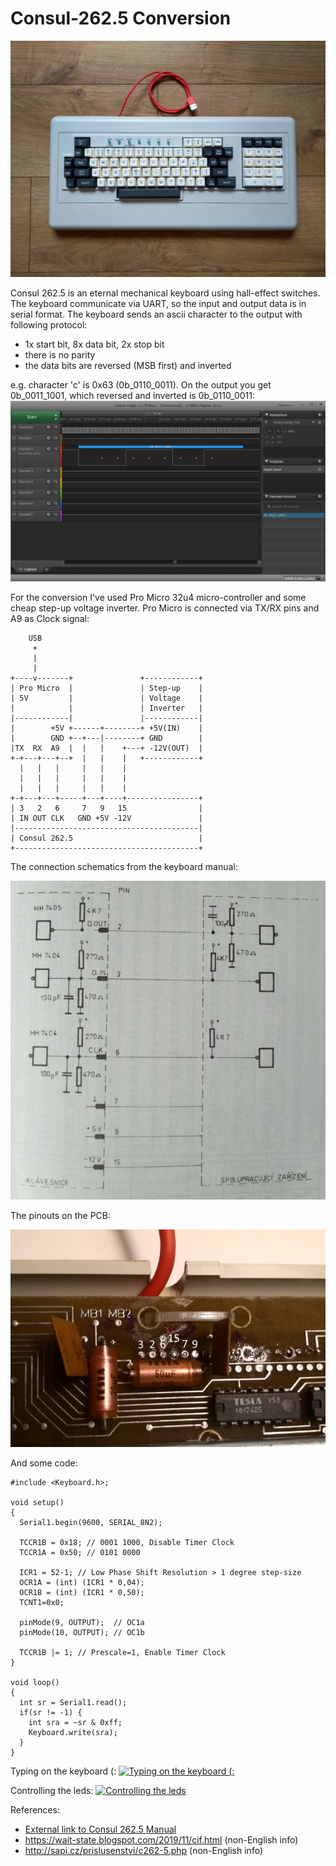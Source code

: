 # Consul-262.5 Conversion

![](images/consul_262_5_top.jpg)

Consul 262.5 is an eternal mechanical keyboard using hall-effect switches. The keyboard communicate via UART, so the input and output data is in serial format.
The keyboard sends an ascii character to the output with following protocol: 
 - 1x start bit, 8x data bit, 2x stop bit
 - there is no parity
 - the data bits are reversed (MSB first) and inverted      

e.g. character 'c' is 0x63 (0b_0110_0011). On the output you get 0b_0011_1001, which reversed and inverted is 0b_0110_0011:
 ![Output signal](images/output_signal.png) 

For the conversion I've used Pro Micro 32u4 micro-controller and some cheap step-up voltage inverter. 
Pro Micro is connected via TX/RX pins and A9 as Clock signal:
```text
    USB
     +
     |
     |
+----v-------+               +------------+
| Pro Micro  |               | Step-up    |
| 5V         |               | Voltage    |
|            |               | Inverter   |
|------------|               |------------|
|        +5V +------+--------+ +5V(IN)    |
|        GND +--+---|--------+ GND        |
|TX  RX  A9  |  |   |    +---+ -12V(OUT)  |
+-+---+---+--+  |   |    |   +------------+
  |   |   |     |   |    |
  |   |   |     |   |    |
  |   |   |     |   |    |
+-+---+---+-----+---+----+----------------+
| 3   2   6     7   9   15                |
| IN OUT CLK   GND +5V -12V               |
|-----------------------------------------|
| Consul 262.5                            |
+-----------------------------------------+
```
The connection schematics from the keyboard manual:

![Consul 262.5 Connection scheme](images/connection_manual.png)

The pinouts on the PCB:

![Connection Detail](images/connection_detail.jpg)

And some code:
```
#include <Keyboard.h>;

void setup()
{
  Serial1.begin(9600, SERIAL_8N2);
  
  TCCR1B = 0x18; // 0001 1000, Disable Timer Clock 
  TCCR1A = 0x50; // 0101 0000
  
  ICR1 = 52-1; // Low Phase Shift Resolution > 1 degree step-size 
  OCR1A = (int) (ICR1 * 0,04);
  OCR1B = (int) (ICR1 * 0,50);
  TCNT1=0x0;
  
  pinMode(9, OUTPUT);  // OC1a
  pinMode(10, OUTPUT); // OC1b
    
  TCCR1B |= 1; // Prescale=1, Enable Timer Clock
}

void loop()
{
  int sr = Serial1.read();
  if(sr != -1) {
    int sra = ~sr & 0xff;
    Keyboard.write(sra);     
  }
}

```

Typing on the keyboard (:
[![Typing on the keyboard (:](https://img.youtube.com/vi/cxvo7qaBsrE/maxresdefault.jpg)](https://youtu.be/cxvo7qaBsrE)

Controlling the leds:
[![Controlling the leds](https://img.youtube.com/vi/4TuojVTcknU/maxresdefault.jpg)](https://youtu.be/4TuojVTcknU)

References:
 - [External link to Consul 262.5 Manual](https://consul.odkaznik.cz/_media/wiki:consul-262-5.pdf)
 - https://wait-state.blogspot.com/2019/11/cif.html (non-English info)
 - http://sapi.cz/prislusenstvi/c262-5.php (non-English info)
